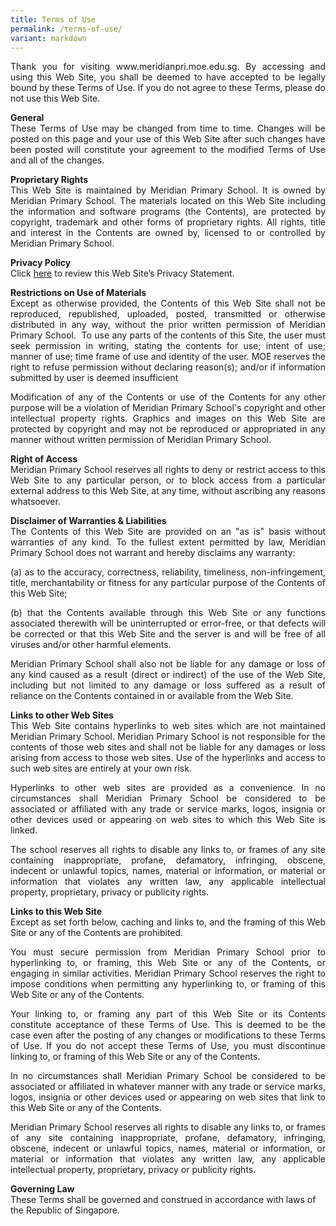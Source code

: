```yaml
---
title: Terms of Use
permalink: /terms-of-use/
variant: markdown
---
```

<p align="justify">Thank you for visiting www.meridianpri.moe.edu.sg. By accessing and using this Web Site, you shall be deemed to have accepted to be legally bound by these Terms of Use. If you do not agree to these Terms, please do not use this Web Site.</p>

<p align="justify"><b>General</b><br>
These Terms of Use may be changed from time to time. Changes will be posted on this page and your use of this Web Site after such changes have been posted will constitute your agreement to the modified Terms of Use and all of the changes.</p>

<p align="justify"><b>Proprietary Rights</b><br>
This Web Site is maintained by Meridian Primary School. It is owned by Meridian Primary School.         The materials located on this Web Site including the information and software programs (the Contents), are protected by copyright, trademark and other forms of proprietary rights. All rights, title and interest in the Contents are owned by, licensed to or controlled by Meridian Primary School.</p>

**Privacy Policy**<br>
Click&nbsp;[here](https://meridianpri.moe.edu.sg/others/privacy-statement)&nbsp;to review this Web Site’s Privacy Statement.

<p align="justify"><b>Restrictions on Use of Materials</b><br>
Except as otherwise provided, the Contents of this Web Site shall not be reproduced, republished, uploaded, posted, transmitted or otherwise distributed in any way, without the prior written permission of Meridian Primary School.&nbsp; To use any parts of the contents of this Site, the user must seek permission in writing, stating the contents for use; intent of use; manner of use; time frame of use and identity of the user. MOE reserves the right to refuse permission without declaring reason(s); and/or if information submitted by user is deemed insufficient</p>

<p align="justify">Modification of any of the Contents or use of the Contents for any other purpose will be a violation of Meridian Primary School's copyright and other intellectual property rights. Graphics and images on this Web Site are protected by copyright and may not be reproduced or appropriated in any manner without written permission of Meridian Primary School.</p>

<p align="justify"><b>Right of Access</b><br>
Meridian Primary School reserves all rights to deny or restrict access to this Web Site to any particular person, or to block access from a particular external address to this Web Site, at any time, without ascribing any reasons whatsoever.</p>

<p align="justify"><b>Disclaimer of Warranties &amp; Liabilities</b><br> 
The Contents of this Web Site are provided on an "as is" basis without warranties of any kind. To the fullest extent permitted by law, Meridian Primary School does not warrant and hereby disclaims any warranty:</p>

<p align="justify">(a) as to the accuracy, correctness, reliability, timeliness, non-infringement, title, merchantability or fitness for any particular purpose of the Contents of this Web Site;</p>

<p align="justify">(b) that the Contents available through this Web Site or any functions associated therewith will be uninterrupted or error-free, or that defects will be corrected or that this Web Site and the server is and will be free of all viruses and/or other harmful elements.</p>

<p align="justify">Meridian Primary School shall also not be liable for any damage or loss of any kind caused as a result (direct or indirect) of the use of the Web Site, including but not limited to any damage or loss suffered as a result of reliance on the Contents contained in or available from the Web Site.</p>

<p align="justify"><b>Links to other Web Sites</b><br>
This Web Site contains hyperlinks to web sites which are not maintained Meridian Primary School. Meridian Primary School is not responsible for the contents of those web sites and shall not be liable for any damages or loss arising from access to those web sites. Use of the hyperlinks and access to such web sites are entirely at your own risk.</p>

<p align="justify">Hyperlinks to other web sites are provided as a convenience. In no circumstances shall Meridian Primary School be considered to be associated or affiliated with any trade or service marks, logos, insignia or other devices used or appearing on web sites to which this Web Site is linked.</p>

<p align="justify">The school reserves all rights to disable any links to, or frames of any site containing inappropriate, profane, defamatory, infringing, obscene, indecent or unlawful topics, names, material or information, or material or information that violates any written law, any applicable intellectual property, proprietary, privacy or publicity rights.</p>

<p align="justify"><b>Links to this Web Site</b><br>
Except as set forth below, caching and links to, and the framing of this Web Site or any of the Contents are prohibited.</p>

<p align="justify">You must secure permission from Meridian Primary School prior to hyperlinking to, or framing, this Web Site or any of the Contents, or engaging in similar activities. Meridian Primary School reserves the right to impose conditions when permitting any hyperlinking to, or framing of this Web Site or any of the Contents.</p>

<p align="justify">Your linking to, or framing any part of this Web Site or its Contents constitute acceptance of these Terms of Use. This is deemed to be the case even after the posting of any changes or modifications to these Terms of Use. If you do not accept these Terms of Use, you must discontinue linking to, or framing of this Web Site or any of the Contents.</p>

<p align="justify"> In no circumstances shall Meridian Primary School be considered to be associated or affiliated in whatever manner with any trade or service marks, logos, insignia or other devices used or appearing on web sites that link to this Web Site or any of the Contents.</p>

<p align="justify">Meridian Primary School reserves all rights to disable any links to, or frames of any site containing inappropriate, profane, defamatory, infringing, obscene, indecent or unlawful topics, names, material or information, or material or information that violates any written law, any applicable intellectual property, proprietary, privacy or publicity rights.</p>

  
**Governing Law<br>**
These Terms shall be governed and construed in accordance with laws of the Republic of Singapore.